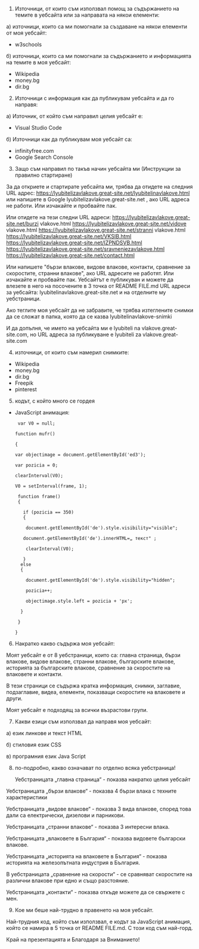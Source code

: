 1. Източници, от които съм използвал помощ за съдържанието на темите в уебсайта или за направата на  някои елементи:

а) източници, които са ми помогнали за създаване на някои елементи от моя уебсайт:
- w3schools

б) източници, които сa ми помогнали за съдържанието и информацията на темите в моя уебсайт:
- Wikipedia
- money.bg
- dir.bg

2. Източници с информация как да публикувам уебсайта и да го направя:

а) Източник, от който съм направил целия уебсайт е:
- Visual Studio Code

б) Източници как да публикувам моя уебсайт са:
- infinityfree.com
- Google Search Console

3. Защо съм направил по такъв начин уебсайта ми (Инструкции за правилно стартиране)

За да откриете и стартирате уебсайта ми, трябва да отидете на следния URL адрес: https://lyubitelizavlakove.great-site.net/lyubitelinavlakove.html   или напишете в Google  lyubitelizavlakove.great-site.net , ако URL адреса не работи. Или изчакайте и пробвайте пак.

Или отидете на тези следни URL адреси: https://lyubitelizavlakove.great-site.net/burzi vlakove.html 
https://lyubitelizavlakove.great-site.net/vidove vlakove.html
https://lyubitelizavlakove.great-site.net/stranni vlakove.html
https://lyubitelizavlakove.great-site.net/VKSIB.html
https://lyubitelizavlakove.great-site.net/IZPNDSVB.html
https://lyubitelizavlakove.great-site.net/sravneniezavlakove.html
https://lyubitelizavlakove.great-site.net/contact.html

Или напишете "бързи влакове, видове влакове, контакти, сравнение за скоростите, странни влакове", ако URL адресите не работят. Или изчакайте и пробвайте пак.
Уебсайтът е публикуван и можете да влезете в него на посочените в 3 точка от README FILE.md  URL адреси за уебсайта: lyubitelinavlakove.great-site.net и на отделните му уебстраници.



 Ако теглите моя уебсайт да не забравите, че трябва изтеглените снимки да се сложат в папка, която да се казва lyubitelinavlakove-snimki


 И да допълня, че името на уебсайта ми е lyubiteli na vlakove.great-site.com, но URL адреса за публикуване е lyubiteli za vlakove.great-site.com 



4. източници, от които съм намерил снимките:

- Wikipedia
- money.bg
- dir.bg
- Freepik
- pinterest

5. кодът, с който много се гордея

- JavaScript анимация:
  
       var V0 = null;
  
      function mufr()
  
      {

      var objectimage = document.getElementById('ed3');
  
      var pozicia = 0;
  
      clearInterval(V0);
  
      V0 = setInterval(frame, 1);
  
       function frame()
       {
  
         if (pozicia == 350)
         {
  
          document.getElementById('de').style.visibility="visible";
  
         document.getElementById('de').innerHTML=„ текст" ;
  
          clearInterval(V0);
  
         } 
        else 
        {

          document.getElementById('de').style.visibility="hidden";
      
          pozicia++; 
      
          objectimage.style.left = pozicia + 'px'; 
      
        }
  
       }

      }

6. Накратко какво съдържа моя уебсайт:

Моят уебсайт е от 8 уебстраници, които са: главна страница, бързи влакове, видове влакове, странни влакове, българските влакове, историята за българските влакове, сравнение за скоростите на влаковете и контакти.

В тези страници се съдържа кратка информация, снимки, заглавие, подзаглавие, видеа, елементи, показващи скоростите на влаковете и други.

Моят уебсайт е подходящ за всички възрастови групи.

7. Какви езици съм използвал да направя моя уебсайт:

а) език линкове и текст HTML

б) стиловия език CSS
  
в) програмния език Java Script

8. по-подробно, какво означават по отделно всяка уебстраница!

    Уебстраницата „главна страница“ - показва накратко целия уебсайт
   
Уебстраницата „бързи влакове“ - показва 4 бързи влака с техните характеристики

Уебстраницата „видове влакове“ - показва 3 вида влакове, според това дали са електрически, дизелови и парникови.

Уебстраницата „странни влакове“ - показва 3 интересни влака.

Уебстраницата „влаковете в България“ - показва видовете български влакове.

Уебстраницата „историята на влаковете в България“ - показва историята на железопътната индустрия в България.

В уебстраницата „сравнение на скорости“ - се сравняват скоростите на различни влакове при едно и също разстояние.

Уебстраницата „контакти“ - показва откъде можете да се свържете с мен.  

9. Кое ми беше най-трудно в правенето на  моя уебсайт.

Най-трудния код, който съм използвал, е кодът за JavaScript анимация, който се намира в 5 точка от  README FILE.md. С този код съм най-горд.

 
Край на презентацията и Благодаря за Вниманието!

